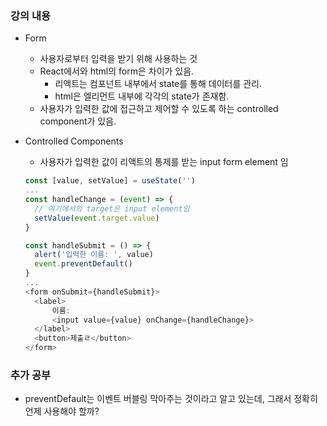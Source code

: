 ### 강의 내용

- Form
  - 사용자로부터 입력을 받기 위해 사용하는 것
  - React에서와 html의 form은 차이가 있음.
    - 리액트는 컴포넌트 내부에서 state를 통해 데이터를 관리.
    - html은 엘리먼트 내부에 각각의 state가 존재함.
  - 사용자가 입력한 값에 접근하고 제어할 수 있도록 하는 controlled component가 있음.
- Controlled Components

  - 사용자가 입력한 값이 리액트의 통제를 받는 input form element 임

  ```js
  const [value, setValue] = useState('')
  ...
  const handleChange = (event) => {
    // 여기에서의 target은 input element임
    setValue(event.target.value)
  }

  const handleSubmit = () => {
    alert('입력한 이름: ', value)
    event.preventDefault()
  }
  ...
  <form onSubmit={handleSubmit}>
    <label>
        이름:
        <input value={value} onChange={handleChange}>
    </label>
    <button>제출ㄹ</button>
  </form>
  ```

### 추가 공부

- preventDefault는 이벤트 버블링 막아주는 것이라고 알고 있는데, 그래서 정확히 언제 사용해야 할까?
